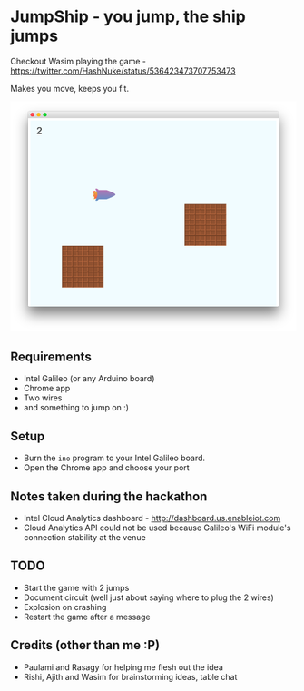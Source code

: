 # JumpShip - you jump, the ship jumps

Checkout Wasim playing the game - <https://twitter.com/HashNuke/status/536423473707753473>

Makes you move, keeps you fit.

![screenshot](https://github.com/HashNuke/jump-ship/raw/master/screenshot.png "Screenshot")


## Requirements

* Intel Galileo (or any Arduino board)
* Chrome app
* Two wires
* and something to jump on :)


## Setup

* Burn the `ino` program to your Intel Galileo board.
* Open the Chrome app and choose your port


## Notes taken during the hackathon

* Intel Cloud Analytics dashboard - <http://dashboard.us.enableiot.com>
* Cloud Analytics API could not be used because Galileo's WiFi module's connection stability at the venue


## TODO

* Start the game with 2 jumps
* Document circuit (well just about saying where to plug the 2 wires)
* Explosion on crashing
* Restart the game after a message


## Credits (other than me :P)

* Paulami and Rasagy for helping me flesh out the idea
* Rishi, Ajith and Wasim for brainstorming ideas, table chat
